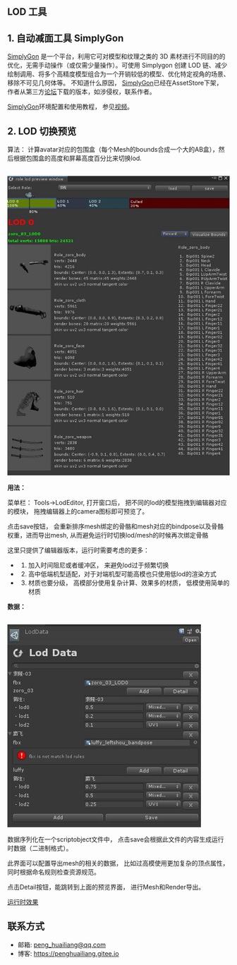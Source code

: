## LOD 工具

## 1. 自动减面工具 SimplyGon

[SimplyGon][i1] 是一个平台，利用它可对模型和纹理之类的 3D 素材进行不同目的的优化，无需手动操作（或仅需少量操作）。可使用 Simplygon 创建 LOD 链、减少绘制调用、将多个高精度模型组合为一个开销较低的模型、优化特定视角的场景、移除不可见几何体等。 不知道什么原因， [SimplyGon][i1]已经在AssetStore下架， 作者从第三方[论坛][i2]下载的版本，如涉侵权，联系作者。

[SimplyGon][i1]环境配置和使用教程， 参见[视频][i3]。

## 2. LOD 切换预览


算法： 计算avatar对应的包围盒（每个Mesh的bounds合成一个大的AB盒），然后根据包围盒的高度和屏幕高度百分比来切换lod.
 
<br><img src='.github/shot.jpg'><br>

__用法：__

菜单栏： Tools->LodEditor, 打开窗口后， 把不同的lod的模型拖拽到编辑器对应的模块， 拖拽编辑器上的camera图标即可预览了。

点击save按钮， 会重新排序mesh绑定的骨骼和mesh对应的bindpose以及骨骼权重，进而导出mesh, 从而避免运行时切换lod/mesh的时候再次绑定骨骼

这里只提供了编辑器版本，运行时需要考虑的更多：

* 1. 加入时间阻尼或者缓冲区， 来避免lod过于频繁切换
* 2. 高中低端机型适配，对于对端机型可能高模也只使用低lod的渲染方式
* 3. 材质也要分级， 高模部分使用复杂计算、效果多的材质， 低模使用简单的材质


__数据：__

<br><img src='.github/lod.jpg'><br>

数据序列化在一个scriptobject文件中， 点击save会根据此文件的内容生成运行时数据（二进制格式）。

此界面可以配置导出mesh的相关的数据， 比如过高模使用更加复杂的顶点属性， 同时根据命名规则检查资源规范。

点击Detail按钮，能跳转到上面的预览界面， 进行Mesh和Render导出。

[运行时效果][i4]

## 联系方式

* 邮箱:  peng_huailiang@qq.com
* 博客:  https://penghuailiang.gitee.io

[i1]: https://80.lv/vendors/simplygon/
[i2]: https://forum.unity.com/threads/simplygon-login.498501/#post-3352846
[i3]: https://youtu.be/m1QRgzqeCxg
[i4]: https://www.bilibili.com/video/BV1x54y1D7oC/
